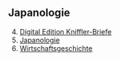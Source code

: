 
## Japanologie

   4. [Digital Edition Kniffler-Briefe](https://www.kleinefaecher.de/fileadmin/user_upload/img/Abschlusstagung_2019_Poster_Kniffler-Briefe.pdf)
   1. [Japanologie](https://www.ruhr-uni-bochum.de/gj/personal/schmidtpott.html)
   2. [Wirtschaftsgeschichte](https://www.ruhr-uni-bochum.de/gj/forschung.html)
